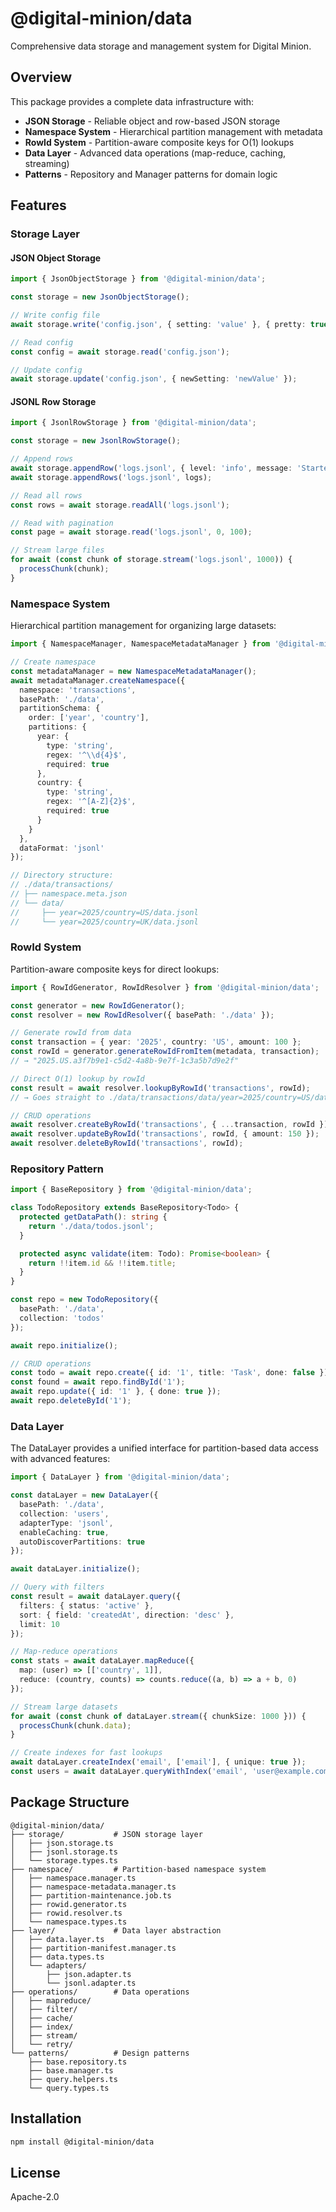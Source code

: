 # @digital-minion/data

Comprehensive data storage and management system for Digital Minion.

## Overview

This package provides a complete data infrastructure with:
- **JSON Storage** - Reliable object and row-based JSON storage
- **Namespace System** - Hierarchical partition management with metadata
- **RowId System** - Partition-aware composite keys for O(1) lookups
- **Data Layer** - Advanced data operations (map-reduce, caching, streaming)
- **Patterns** - Repository and Manager patterns for domain logic

## Features

### Storage Layer

#### JSON Object Storage
```typescript
import { JsonObjectStorage } from '@digital-minion/data';

const storage = new JsonObjectStorage();

// Write config file
await storage.write('config.json', { setting: 'value' }, { pretty: true });

// Read config
const config = await storage.read('config.json');

// Update config
await storage.update('config.json', { newSetting: 'newValue' });
```

#### JSONL Row Storage
```typescript
import { JsonlRowStorage } from '@digital-minion/data';

const storage = new JsonlRowStorage();

// Append rows
await storage.appendRow('logs.jsonl', { level: 'info', message: 'Started' });
await storage.appendRows('logs.jsonl', logs);

// Read all rows
const rows = await storage.readAll('logs.jsonl');

// Read with pagination
const page = await storage.read('logs.jsonl', 0, 100);

// Stream large files
for await (const chunk of storage.stream('logs.jsonl', 1000)) {
  processChunk(chunk);
}
```

### Namespace System

Hierarchical partition management for organizing large datasets:

```typescript
import { NamespaceManager, NamespaceMetadataManager } from '@digital-minion/data';

// Create namespace
const metadataManager = new NamespaceMetadataManager();
await metadataManager.createNamespace({
  namespace: 'transactions',
  basePath: './data',
  partitionSchema: {
    order: ['year', 'country'],
    partitions: {
      year: {
        type: 'string',
        regex: '^\\d{4}$',
        required: true
      },
      country: {
        type: 'string',
        regex: '^[A-Z]{2}$',
        required: true
      }
    }
  },
  dataFormat: 'jsonl'
});

// Directory structure:
// ./data/transactions/
// ├── namespace.meta.json
// └── data/
//     ├── year=2025/country=US/data.jsonl
//     └── year=2025/country=UK/data.jsonl
```

### RowId System

Partition-aware composite keys for direct lookups:

```typescript
import { RowIdGenerator, RowIdResolver } from '@digital-minion/data';

const generator = new RowIdGenerator();
const resolver = new RowIdResolver({ basePath: './data' });

// Generate rowId from data
const transaction = { year: '2025', country: 'US', amount: 100 };
const rowId = generator.generateRowIdFromItem(metadata, transaction);
// → "2025.US.a3f7b9e1-c5d2-4a8b-9e7f-1c3a5b7d9e2f"

// Direct O(1) lookup by rowId
const result = await resolver.lookupByRowId('transactions', rowId);
// → Goes straight to ./data/transactions/data/year=2025/country=US/data.jsonl

// CRUD operations
await resolver.createByRowId('transactions', { ...transaction, rowId });
await resolver.updateByRowId('transactions', rowId, { amount: 150 });
await resolver.deleteByRowId('transactions', rowId);
```

### Repository Pattern

```typescript
import { BaseRepository } from '@digital-minion/data';

class TodoRepository extends BaseRepository<Todo> {
  protected getDataPath(): string {
    return './data/todos.jsonl';
  }

  protected async validate(item: Todo): Promise<boolean> {
    return !!item.id && !!item.title;
  }
}

const repo = new TodoRepository({
  basePath: './data',
  collection: 'todos'
});

await repo.initialize();

// CRUD operations
const todo = await repo.create({ id: '1', title: 'Task', done: false });
const found = await repo.findById('1');
await repo.update({ id: '1' }, { done: true });
await repo.deleteById('1');
```

### Data Layer

The DataLayer provides a unified interface for partition-based data access with advanced features:

```typescript
import { DataLayer } from '@digital-minion/data';

const dataLayer = new DataLayer({
  basePath: './data',
  collection: 'users',
  adapterType: 'jsonl',
  enableCaching: true,
  autoDiscoverPartitions: true
});

await dataLayer.initialize();

// Query with filters
const result = await dataLayer.query({
  filters: { status: 'active' },
  sort: { field: 'createdAt', direction: 'desc' },
  limit: 10
});

// Map-reduce operations
const stats = await dataLayer.mapReduce({
  map: (user) => [['country', 1]],
  reduce: (country, counts) => counts.reduce((a, b) => a + b, 0)
});

// Stream large datasets
for await (const chunk of dataLayer.stream({ chunkSize: 1000 })) {
  processChunk(chunk.data);
}

// Create indexes for fast lookups
await dataLayer.createIndex('email', ['email'], { unique: true });
const users = await dataLayer.queryWithIndex('email', 'user@example.com');
```

## Package Structure

```
@digital-minion/data/
├── storage/           # JSON storage layer
│   ├── json.storage.ts
│   ├── jsonl.storage.ts
│   └── storage.types.ts
├── namespace/         # Partition-based namespace system
│   ├── namespace.manager.ts
│   ├── namespace-metadata.manager.ts
│   ├── partition-maintenance.job.ts
│   ├── rowid.generator.ts
│   ├── rowid.resolver.ts
│   └── namespace.types.ts
├── layer/             # Data layer abstraction
│   ├── data.layer.ts
│   ├── partition-manifest.manager.ts
│   ├── data.types.ts
│   └── adapters/
│       ├── json.adapter.ts
│       └── jsonl.adapter.ts
├── operations/        # Data operations
│   ├── mapreduce/
│   ├── filter/
│   ├── cache/
│   ├── index/
│   ├── stream/
│   └── retry/
└── patterns/          # Design patterns
    ├── base.repository.ts
    ├── base.manager.ts
    ├── query.helpers.ts
    └── query.types.ts
```

## Installation

```bash
npm install @digital-minion/data
```

## License

Apache-2.0
